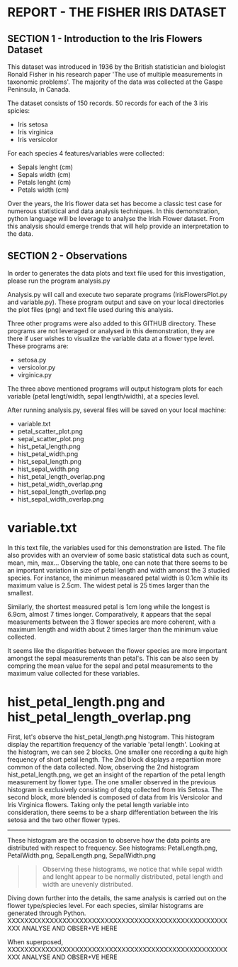 # REPORT - THE FISHER IRIS DATASET

## SECTION 1 - Introduction to the Iris Flowers Dataset

This dataset was introduced in 1936 by  the British statistician and biologist Ronald Fisher in his research paper 'The use of multiple measurements in taxonomic problems'.
The majority of the data was collected at the Gaspe Peninsula, in Canada.

The dataset consists of 150 records. 50 records for each of the 3 iris spicies: 
* Iris setosa
* Iris virginica
* Iris versicolor

For each species 4 features/variables were collected: 
* Sepals lenght (cm)
* Sepals width (cm)
* Petals lenght (cm)
* Petals width (cm)

Over the years, the Iris flower data set has become a classic test case for numerous statistical and data analysis techniques.
In this demonstration, python language will be leverage to analyse the Irish Flower dataset. From this analysis should emerge trends that will help provide an interpretation to the data.  

## SECTION 2 - Observations

In order to generates the data plots and text file used for this investigation, please run the program analysis.py

Analysis.py will call and execute two separate programs (IrisFlowersPlot.py and variable.py). These program output and save on your local directories the plot files (png) and text file used during this analysis.

Three other programs were also added to this GITHUB directory.
These programs are not leveraged or analysed in this demonstration, they are there if user wishes to visualize the variable data at a flower type level.
These programs are:
* setosa.py
* versicolor.py
* virginica.py

The three above mentioned programs will output histogram plots for each variable (petal lengt/width, sepal length/width), at a species level.

After running analysis.py, several files will be saved on your local machine:
* variable.txt
* petal_scatter_plot.png
* sepal_scatter_plot.png
* hist_petal_length.png
* hist_petal_width.png
* hist_sepal_length.png
* hist_sepal_width.png
* hist_petal_length_overlap.png
* hist_petal_width_overlap.png
* hist_sepal_length_overlap.png
* hist_sepal_width_overlap.png

# variable.txt

In this text file, the variables used for this demonstration are listed.
The file also provides with an overview of some basic statistical data such as count, mean, min, max...
Observing the table, one can note that there seems to be an important variation in size of petal length and width amonst the 3 studied species. For instance, the minimun measeared petal width is 0.1cm while its maximum value is 2.5cm. The widest petal is 25 times larger than the smallest. 

Similarly, the shortest measured petal is 1cm long while the longest is 6.9cm, almost 7 times longer.
Comparatively, it appears that the sepal measurements between the 3 flower species are more coherent, with a maximum length and width about 2 times larger than the minimum value collected. 

It seems like the disparities between the flower species are more important amongst the sepal measurements than petal's. This can be also seen by compring the mean value for the sepal and petal measurements to the maximum value collected for these variables. 

# hist_petal_length.png and hist_petal_length_overlap.png

First, let's observe the hist_petal_length.png histogram. This histogram display the repartition frequency of the variable 'petal length'. Looking at the histogram, we can see 2 blocks. One smaller one recording a quite high frequency of short petal length. The 2nd block displays a repartiion more common of the data collected. 
Now, observing the 2nd histogram hist_petal_length.png, we get an insight of the repartion of the petal length measurement by flower type. The one smaller observed in the previous histogram is exclusively consisting of dqtq collected from Iris Setosa. The second block, more blended is composed of data from Iris Versicolor and Iris Virginica flowers. 
Taking only the petal length variable into consideration, there seems to be a sharp differentiation between the Iris setosa and the two other flower types. 






__________________________________


These histogram are the occasion to observe how the data points are distributed with respect to frequency.
See histograms: PetalLength.png, PetalWidth.png, SepalLength.png, SepalWidth.png
>> Observing these histograms, we notice that while sepal width and lenght appear to be normally distributed, petal length and width are unevenly distributed.


Diving down further into the details, the same analysis is carried out on the flower type/spiecies level. 
For each species, similar histograms are generated through Python. 
XXXXXXXXXXXXXXXXXXXXXXXXXXXXXXXXXXXXXXXXXXXXXXXXXXXXXXX ANALYSE AND OBSER+VE HERE





When superposed, XXXXXXXXXXXXXXXXXXXXXXXXXXXXXXXXXXXXXXXXXXXXXXXXXXXXXXX ANALYSE AND OBSER+VE HERE
